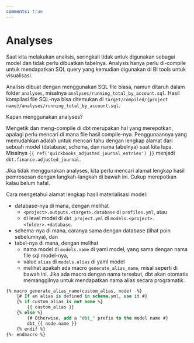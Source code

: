 ```yaml
---
comments: true
---
```


# Analyses

Saat kita melakukan analisis, seringkali tidak untuk digunakan sebagai model dan tidak perlu dibuatkan tabelnya. Analysis hanya perlu di-compile untuk mendapatkan SQL query yang kemudian digunakan di BI tools untuk visualisasi.

Analisis dibuat dengan menggunakan SQL file biasa, namun ditaruh dalam folder `analyses`, misalnya `analyses/running_total_by_account.sql`. Hasil kompilasi file SQL-nya bisa ditemukan di `target/compiled/{project name}/analyses/running_total_by_account.sql`.

Kapan menggunakan analyses?

Mengetik dan meng-compile di dbt merupakan hal yang merepotkan, apalagi perlu mencari di mana file hasil compile-nya. Penggunaannya yang memudahkan adalah untuk mencari tahu dengan lengkap alamat dari sebuah model (database, schema, dan nama tabelnya) saat kita lupa. Misalnya `{{ ref('quickbooks_adjusted_journal_entries') }}` menjadi `dbt.finance.adjusted_journal`.

Jika tidak menggunakan analyses, kita perlu mencari alamat lengkap hasil pemrosesan dengan langkah-langkah di bawah ini. Cukup merepotkan kalau belum hafal.

Cara mengetahui alamat lengkap hasil materialisasi model:
- database-nya di mana, dengan melihat
  - `<project>.outputs.<target>.database` di `profiles.yml`, atau
  - di level model di `dbt_project.yml` di `models.<project>.<folder>.+database`.
- schema-nya di mana, caranya sama dengan database (lihat poin sebelumnya), dan
- tabel-nya di mana, dengan melihat
  - nama model di `models.name` di yaml model, yang sama dengan nama file sql model-nya,
  - value `alias` di `models.alias` di yaml model
  - melihat apakah ada macro `generate_alias_name`, misal seperti di bawah ini. Jika ada macro dengan nama tersebut, dbt akan otomatis memanggilnya untuk mendapatkan nama alias secara programatik.

```sql
{% macro generate_alias_name(custom_alias, node) -%}
    {# If an alias is defined in schema.yml, use it #}
    {% if custom_alias is not none %}
        {{ custom_alias }}
    {% else %}
        {# Otherwise, add a "dbt_" prefix to the model name #}
        dbt_{{ node.name }}
    {% endif %}
{%- endmacro %}
```